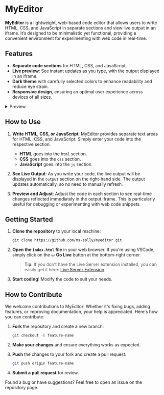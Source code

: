 # MyEditor

**MyEditor** is a lightweight, web-based code editor that allows users to write HTML, CSS, and JavaScript in separate sections and view live output in an iframe. It’s designed to be minimalistic yet functional, providing a convenient environment for experimenting with web code in real-time.

## Features

- **Separate code sections** for HTML, CSS, and JavaScript.
- **Live preview**: See instant updates as you type, with the output displayed in an iframe.
- **Dark theme** with carefully selected colors to enhance readability and reduce eye strain.
- **Responsive design**, ensuring an optimal user experience across devices of all sizes.

<details>
  <summary>Preview</summary>
> This is the old look of MyEditor (old version):

 ![image](https://github.com/user-attachments/assets/4dda9aed-c5fd-4016-9653-df82d0885818)

> **Update**: This is the updated look of MyEditor (new version):

![image](https://github.com/user-attachments/assets/c8c52821-96c7-4479-96af-35db5a2034f6)

</details>

## How to Use

1. **Write HTML, CSS, or JavaScript**: MyEditor provides separate text areas for HTML, CSS, and JavaScript. Simply enter your code into the respective section. 
    - **HTML** goes into the `html` section.
    - **CSS** goes into the `css` section.
    - **JavaScript** goes into the `js` section.

2. **See Live Output**: As you write your code, the live output will be displayed in the `output` section on the right-hand side. The output updates automatically, so no need to manually refresh.

3. **Preview and Adjust**: Adjust the code in each section to see real-time changes reflected immediately in the output iframe. This is particularly useful for debugging or experimenting with web code snippets.

## Getting Started

1. **Clone the repository** to your local machine:

    ```bash
    git clone https://github.com/ms-solly/myeditor.git
    ```

2. **Open the `index.html` file** in your web browser. If you're using VSCode, simply click on the <img src="https://github.com/user-attachments/assets/bfe17ea7-84b3-42c1-8c71-e8759d17355a" alt="wifi icon" width="12" height="12" /> **Go Live** button at the bottom-right corner.

   > **Tip**: If you don't have the Live Server extension installed, you can easily get it here: [Live Server Extension](https://marketplace.visualstudio.com/items?itemName=ritwickdey.liveserver).


3. **Start coding**! Modify the code to suit your needs.

## How to Contribute

We welcome contributions to MyEditor! Whether it's fixing bugs, adding features, or improving documentation, your help is appreciated. Here's how you can contribute:

1. **Fork** the repository and create a new branch:

    ```bash
    git checkout -b feature-name
    ```

2. **Make your changes** and ensure everything works as expected.

3. **Push** the changes to your fork and create a pull request:

    ```bash
    git push origin feature-name
    ```

4. **Submit a pull request** for review.

Found a bug or have suggestions? Feel free to open an issue on the repository page.
